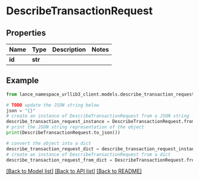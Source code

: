 # DescribeTransactionRequest


## Properties

Name | Type | Description | Notes
------------ | ------------- | ------------- | -------------
**id** | **str** |  | 

## Example

```python
from lance_namespace_urllib3_client.models.describe_transaction_request import DescribeTransactionRequest

# TODO update the JSON string below
json = "{}"
# create an instance of DescribeTransactionRequest from a JSON string
describe_transaction_request_instance = DescribeTransactionRequest.from_json(json)
# print the JSON string representation of the object
print(DescribeTransactionRequest.to_json())

# convert the object into a dict
describe_transaction_request_dict = describe_transaction_request_instance.to_dict()
# create an instance of DescribeTransactionRequest from a dict
describe_transaction_request_from_dict = DescribeTransactionRequest.from_dict(describe_transaction_request_dict)
```
[[Back to Model list]](../README.md#documentation-for-models) [[Back to API list]](../README.md#documentation-for-api-endpoints) [[Back to README]](../README.md)


